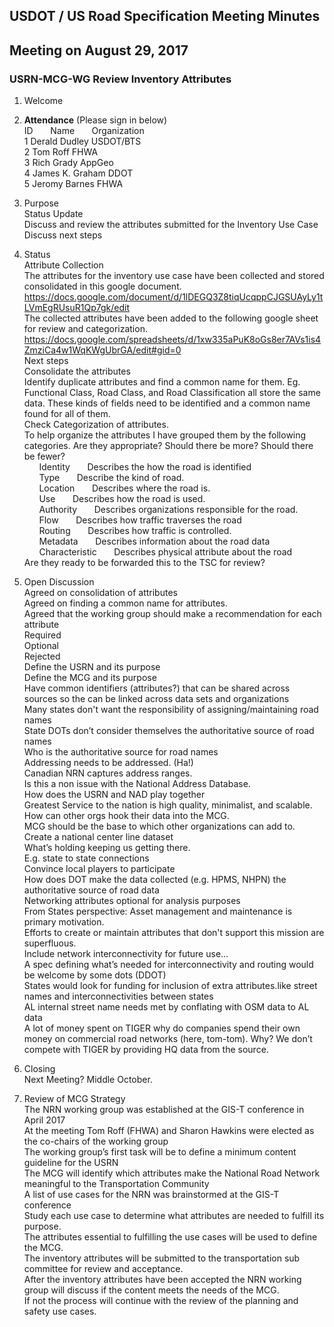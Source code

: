 ## USDOT / US Road Specification Meeting Minutes   
## Meeting on August 29, 2017  
### USRN-MCG-WG‌ ‌Review‌ ‌Inventory‌ ‌Attributes‌ 

1. Welcome   
2. **Attendance** (Please sign in below)      
ID &nbsp; &nbsp; &nbsp; Name &nbsp; &nbsp; &nbsp; Organization            
1  Derald Dudley   USDOT/BTS      
2  Tom Roff   FHWA  
3  Rich Grady   AppGeo  
4  James K. Graham   DDOT  
5  Jeromy Barnes   FHWA  

3. Purpose  
Status Update  
Discuss and review the attributes submitted for the Inventory Use Case  
Discuss next steps  

4. Status  
Attribute Collection  
The attributes for the inventory use case have been collected and stored consolidated in this google document.   
https://docs.google.com/document/d/1lDEGQ3Z8tiqUcqppCJGSUAyLy1tLVmEgRUsuR1Qp7gk/edit  
The collected attributes have been added to the following google sheet for review and categorization.  
https://docs.google.com/spreadsheets/d/1xw335aPuK8oGs8er7AVs1is4ZmziCa4w1WqKWgUbrGA/edit#gid=0  
Next steps  
Consolidate the attributes   
Identify duplicate attributes and find a common name for them.  Eg. Functional Class, Road Class, and Road Classification all store the same data.  These kinds of fields need to be identified and a common name found for all of them.  
Check Categorization of attributes.  
To help organize the attributes I have grouped them by the following categories.  Are they appropriate?  Should there be more?  Should there be fewer?  
&nbsp; &nbsp; &nbsp; Identity &nbsp; &nbsp; &nbsp;   Describes the how the road is identified  
&nbsp; &nbsp; &nbsp; Type &nbsp; &nbsp; &nbsp;   Describe the kind of road.  
&nbsp; &nbsp; &nbsp; Location &nbsp; &nbsp; &nbsp;   Describes where the road is.  
&nbsp; &nbsp; &nbsp; Use &nbsp; &nbsp; &nbsp;   Describes how the road is used.  
&nbsp; &nbsp; &nbsp; Authority &nbsp; &nbsp; &nbsp;   Describes organizations responsible for the road.  
&nbsp; &nbsp; &nbsp; Flow &nbsp; &nbsp; &nbsp;   Describes how traffic traverses the road  
&nbsp; &nbsp; &nbsp; Routing &nbsp; &nbsp; &nbsp;    Describes how traffic is controlled.  
&nbsp; &nbsp; &nbsp; Metadata &nbsp; &nbsp; &nbsp;   Describes information about the road data  
&nbsp; &nbsp; &nbsp; Characteristic &nbsp; &nbsp; &nbsp;    Describes physical attribute about the road  
Are they ready to be forwarded this to the TSC for review?  

5. Open Discussion  
Agreed on consolidation of attributes  
Agreed on finding a common name for attributes.  
Agreed that the working group should make a recommendation for each attribute  
Required  
Optional  
Rejected  
Define the USRN and its purpose  
Define the MCG and its purpose  
Have common identifiers (attributes?) that can be shared across sources so the can be linked across data sets and organizations  
Many states don't want the responsibility of assigning/maintaining road names   
State DOTs don’t consider themselves the authoritative source of road names  
Who is the authoritative source for road names  
Addressing needs to be addressed. (Ha!)  
Canadian NRN captures address ranges.   
Is this a non issue with the National Address Database.  
How does the USRN and NAD play together  
Greatest Service to the nation is high quality, minimalist, and scalable.    
How can other orgs hook their data into the MCG.    
MCG should be the base to which other organizations can add to.  
Create a national center line dataset   
What’s holding keeping us getting there.  
E.g. state to state connections  
Convince local players to participate  
How does DOT make the data collected (e.g. HPMS, NHPN) the authoritative source of road data  
Networking attributes optional for analysis purposes  
From States perspective: Asset management and maintenance is primary motivation.    
Efforts to create or maintain attributes that don't support this mission are superfluous.  
Include network interconnectivity for future use…  
A spec defining what’s needed for interconnectivity and routing would be welcome by some dots (DDOT)  
States would look for funding for inclusion of extra attributes.like street names and interconnectivities between states  
AL internal street name needs met by conflating with OSM data to AL data  
A lot of money spent on TIGER why do companies spend their own money on commercial road networks (here, tom-tom).  Why?  We don’t compete with TIGER by providing HQ data from the source.  

6. Closing  
Next Meeting? Middle October.   

7. Review of MCG Strategy  
The NRN working group was established at the GIS-T conference in April 2017  
At the meeting Tom Roff (FHWA) and Sharon Hawkins were elected as the co-chairs of the working group  
The working group’s first task will be to define a minimum content guideline for the USRN  
The MCG will identify which attributes make the National Road Network meaningful to the Transportation Community  
A list of use cases for the NRN was brainstormed at the GIS-T conference  
Study each use case to determine what attributes are needed to fulfill its purpose.  
The attributes essential to fulfilling  the use cases will be used to define the MCG.  
The inventory attributes will be submitted to the transportation sub committee for review and acceptance.  
After the inventory attributes have been accepted the NRN working group will discuss if the content meets the needs of the MCG.  
If not the process will continue with the review of the planning and safety use cases.   
